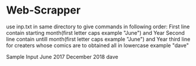 # Web-Scrapper
use inp.txt in same directory to give commands in following order:
First line contain starting month(first letter caps example "June") and Year
Second line contain untill month(first letter caps example "June") and Year
third line for creaters whose comics are to obtained all in lowercase example "dave"

Sample Input 
June 2017
December 2018
dave
